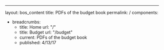 ---
layout: bos_content
title: PDFs of the budget book
permalink: /
components:
- breadcrumbs:
  - title: Home
    url: "/"
  - title: Budget
    url: "/budget"
  - current: PDFs of the budget book
  - published: 4/13/17
